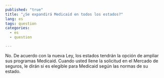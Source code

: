 ```yaml
---
published: "true"
title: "¿Se expandirá Medicaid en todos los estados?"
lang: es
tags: question
categories: 
  - es
  - question

---
```


No. De acuerdo con la nueva Ley, los estados tendrán la opción de ampliar sus programas Medicaid. Cuando usted llene la solicitud en el Mercado de seguros, le dirán si es elegible para Medicaid según las normas de su estado. 

